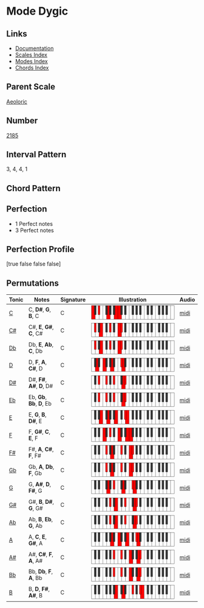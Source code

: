 # Mode Dygic

## Links

- [Documentation](README.md)
- [Scales Index](Scales.md)
- [Modes Index](Modes.md)
- [Chords Index](Chords.md)

## Parent Scale

[Aeoloric](ScaleAeoloric.md)

## Number

[2185](https://ianring.com/musictheory/scales/2185)

## Interval Pattern

3, 4, 4, 1

## Chord Pattern



## Perfection

- 1 Perfect notes
- 3 Perfect notes

## Perfection Profile

[true false false false]

## Permutations

| Tonic | Notes | Signature | Illustration | Audio |
|-------|-------|-----------|--------------|-------|
| [C](ModeCNaturalDygic.md) | C, **D#**, **G**, **B**, C | C | ![CNaturalDygic](ModeCNaturalDygic.png) | [midi](https://github.com/edipermadi/music/blob/main/docs/ModeCNaturalDygic.mid?raw=true) |
| [C#](ModeCSharpDygic.md) | C#, **E**, **G#**, **C**, C# | C | ![CSharpDygic](ModeCSharpDygic.png) | [midi](https://github.com/edipermadi/music/blob/main/docs/ModeCSharpDygic.mid?raw=true) |
| [Db](ModeDFlatDygic.md) | Db, **E**, **Ab**, **C**, Db | C | ![DFlatDygic](ModeDFlatDygic.png) | [midi](https://github.com/edipermadi/music/blob/main/docs/ModeDFlatDygic.mid?raw=true) |
| [D](ModeDNaturalDygic.md) | D, **F**, **A**, **C#**, D | C | ![DNaturalDygic](ModeDNaturalDygic.png) | [midi](https://github.com/edipermadi/music/blob/main/docs/ModeDNaturalDygic.mid?raw=true) |
| [D#](ModeDSharpDygic.md) | D#, **F#**, **A#**, **D**, D# | C | ![DSharpDygic](ModeDSharpDygic.png) | [midi](https://github.com/edipermadi/music/blob/main/docs/ModeDSharpDygic.mid?raw=true) |
| [Eb](ModeEFlatDygic.md) | Eb, **Gb**, **Bb**, **D**, Eb | C | ![EFlatDygic](ModeEFlatDygic.png) | [midi](https://github.com/edipermadi/music/blob/main/docs/ModeEFlatDygic.mid?raw=true) |
| [E](ModeENaturalDygic.md) | E, **G**, **B**, **D#**, E | C | ![ENaturalDygic](ModeENaturalDygic.png) | [midi](https://github.com/edipermadi/music/blob/main/docs/ModeENaturalDygic.mid?raw=true) |
| [F](ModeFNaturalDygic.md) | F, **G#**, **C**, **E**, F | C | ![FNaturalDygic](ModeFNaturalDygic.png) | [midi](https://github.com/edipermadi/music/blob/main/docs/ModeFNaturalDygic.mid?raw=true) |
| [F#](ModeFSharpDygic.md) | F#, **A**, **C#**, **F**, F# | C | ![FSharpDygic](ModeFSharpDygic.png) | [midi](https://github.com/edipermadi/music/blob/main/docs/ModeFSharpDygic.mid?raw=true) |
| [Gb](ModeGFlatDygic.md) | Gb, **A**, **Db**, **F**, Gb | C | ![GFlatDygic](ModeGFlatDygic.png) | [midi](https://github.com/edipermadi/music/blob/main/docs/ModeGFlatDygic.mid?raw=true) |
| [G](ModeGNaturalDygic.md) | G, **A#**, **D**, **F#**, G | C | ![GNaturalDygic](ModeGNaturalDygic.png) | [midi](https://github.com/edipermadi/music/blob/main/docs/ModeGNaturalDygic.mid?raw=true) |
| [G#](ModeGSharpDygic.md) | G#, **B**, **D#**, **G**, G# | C | ![GSharpDygic](ModeGSharpDygic.png) | [midi](https://github.com/edipermadi/music/blob/main/docs/ModeGSharpDygic.mid?raw=true) |
| [Ab](ModeAFlatDygic.md) | Ab, **B**, **Eb**, **G**, Ab | C | ![AFlatDygic](ModeAFlatDygic.png) | [midi](https://github.com/edipermadi/music/blob/main/docs/ModeAFlatDygic.mid?raw=true) |
| [A](ModeANaturalDygic.md) | A, **C**, **E**, **G#**, A | C | ![ANaturalDygic](ModeANaturalDygic.png) | [midi](https://github.com/edipermadi/music/blob/main/docs/ModeANaturalDygic.mid?raw=true) |
| [A#](ModeASharpDygic.md) | A#, **C#**, **F**, **A**, A# | C | ![ASharpDygic](ModeASharpDygic.png) | [midi](https://github.com/edipermadi/music/blob/main/docs/ModeASharpDygic.mid?raw=true) |
| [Bb](ModeBFlatDygic.md) | Bb, **Db**, **F**, **A**, Bb | C | ![BFlatDygic](ModeBFlatDygic.png) | [midi](https://github.com/edipermadi/music/blob/main/docs/ModeBFlatDygic.mid?raw=true) |
| [B](ModeBNaturalDygic.md) | B, **D**, **F#**, **A#**, B | C | ![BNaturalDygic](ModeBNaturalDygic.png) | [midi](https://github.com/edipermadi/music/blob/main/docs/ModeBNaturalDygic.mid?raw=true) |
